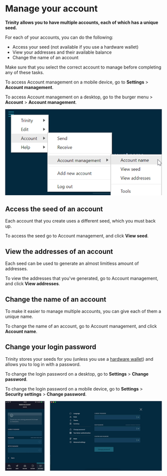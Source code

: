 # Manage your account

**Trinity allows you to have multiple accounts, each of which has a unique seed.**

For each of your accounts, you can do the following:
* Access your seed (not available if you use a hardware wallet)
* View your addresses and their available balance
* Change the name of an account

Make sure that you select the correct account to manage before completing any of these tasks.

To access Account management on a mobile device, go to **Settings** > **Account management**.

To access Account management on a desktop, go to the burger menu >  **Account** > **Account management**.

![Account management](../account-management-menu.png)

## Access the seed of an account

Each account that you create uses a different seed, which you must back up.

To access the seed go to Account management, and click **View seed**.

## View the addresses of an account

Each seed can be used to generate an almost limitless amount of addresses.

To view the addresses that you've generated, go to Account management, and click **View addresses**.

## Change the name of an account

To make it easier to manage multiple accounts, you can give each of them a unique name.

To change the name of an account, go to Account management, and click **Account name**.

## Change your login password

Trinity stores your seeds for you (unless you use a [hardware wallet](../concepts/hardware-wallet.md)) and allows you to log in with a password.

To change the login password on a desktop, go to **Settings** > **Change password**.

To change the login password on a mobile device, go to **Settings** > **Security settings** > **Change password**.

![Change password](../settings-password.jpg)